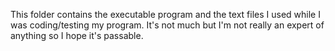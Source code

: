 This folder contains the executable program and the text files I used while I was coding/testing my program.
It's not much but I'm not really an expert of anything so I hope it's passable.
